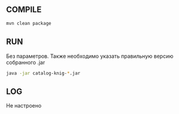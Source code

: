 ## COMPILE

```bash
mvn clean package
```

## RUN

Без параметров. Также необходимо указать правильную версию собранного .jar

```bash
java -jar catalog-knig-*.jar 
```

## LOG

Не настроено

